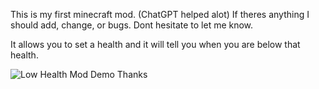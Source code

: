 This is my first minecraft mod. (ChatGPT helped alot) If theres anything I should add, change, or bugs. Dont hesitate to let me know.


It allows you to set a health and it will tell you when you are below that health.


![Low Health Mod Demo](https://i.imgur.com/XM6vlTy.gif)
Thanks
